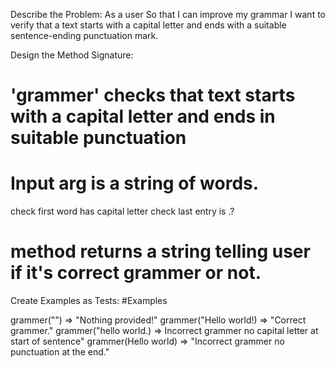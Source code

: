 Describe the Problem:
As a user
So that I can improve my grammar
I want to verify that a text starts with a capital letter and ends with a suitable sentence-ending punctuation mark.

Design the Method Signature:
# 'grammer' checks that text starts with a capital letter and ends in suitable punctuation
# Input arg is a string of words.

check first word has capital letter
check last entry is .?

# method returns a string telling user if it's correct grammer or not.

Create Examples as Tests:
#Examples

grammer("") => "Nothing provided!"
grammer("Hello world!) => "Correct grammer."
grammer("hello world.) => Incorrect grammer no capital letter at start of sentence"
grammer(Hello world) => "Incorrect grammer no punctuation at the end."
